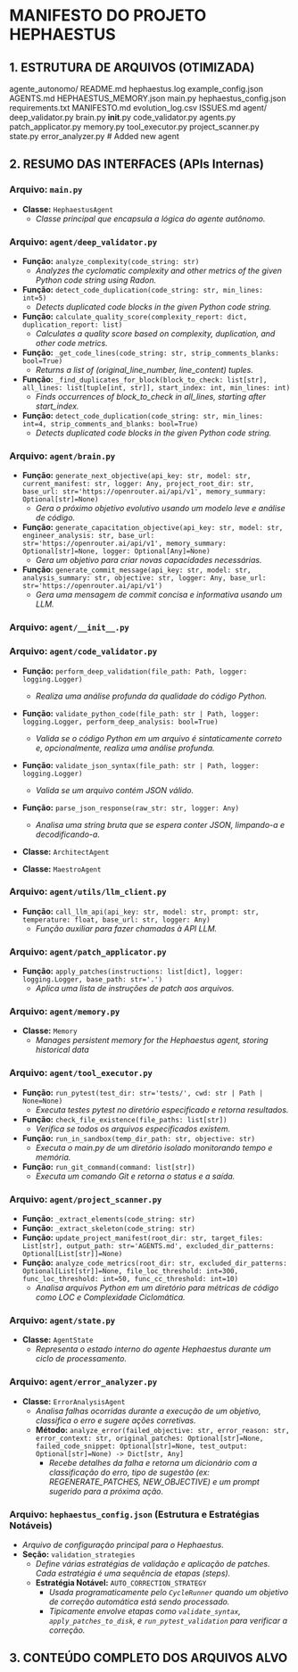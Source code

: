 # MANIFESTO DO PROJETO HEPHAESTUS

## 1. ESTRUTURA DE ARQUIVOS (OTIMIZADA)
agente_autonomo/
    README.md
    hephaestus.log
    example_config.json
    AGENTS.md
    HEPHAESTUS_MEMORY.json
    main.py
    hephaestus_config.json
    requirements.txt
    MANIFESTO.md
    evolution_log.csv
    ISSUES.md
    agent/
        deep_validator.py
        brain.py
        __init__.py
        code_validator.py
        agents.py
        patch_applicator.py
        memory.py
        tool_executor.py
        project_scanner.py
        state.py
        error_analyzer.py # Added new agent

## 2. RESUMO DAS INTERFACES (APIs Internas)

### Arquivo: `main.py`
- **Classe:** `HephaestusAgent`
  - *Classe principal que encapsula a lógica do agente autônomo.*

### Arquivo: `agent/deep_validator.py`
- **Função:** `analyze_complexity(code_string: str)`
  - *Analyzes the cyclomatic complexity and other metrics of the given Python code string using Radon.*
- **Função:** `detect_code_duplication(code_string: str, min_lines: int=5)`
  - *Detects duplicated code blocks in the given Python code string.*
- **Função:** `calculate_quality_score(complexity_report: dict, duplication_report: list)`
  - *Calculates a quality score based on complexity, duplication, and other code metrics.*
- **Função:** `_get_code_lines(code_string: str, strip_comments_blanks: bool=True)`
  - *Returns a list of (original_line_number, line_content) tuples.*
- **Função:** `_find_duplicates_for_block(block_to_check: list[str], all_lines: list[tuple[int, str]], start_index: int, min_lines: int)`
  - *Finds occurrences of block_to_check in all_lines, starting after start_index.*
- **Função:** `detect_code_duplication(code_string: str, min_lines: int=4, strip_comments_and_blanks: bool=True)`
  - *Detects duplicated code blocks in the given Python code string.*

### Arquivo: `agent/brain.py`
- **Função:** `generate_next_objective(api_key: str, model: str, current_manifest: str, logger: Any, project_root_dir: str, base_url: str='https://openrouter.ai/api/v1', memory_summary: Optional[str]=None)`
  - *Gera o próximo objetivo evolutivo usando um modelo leve e análise de código.*
- **Função:** `generate_capacitation_objective(api_key: str, model: str, engineer_analysis: str, base_url: str='https://openrouter.ai/api/v1', memory_summary: Optional[str]=None, logger: Optional[Any]=None)`
  - *Gera um objetivo para criar novas capacidades necessárias.*
- **Função:** `generate_commit_message(api_key: str, model: str, analysis_summary: str, objective: str, logger: Any, base_url: str='https://openrouter.ai/api/v1')`
  - *Gera uma mensagem de commit concisa e informativa usando um LLM.*

### Arquivo: `agent/__init__.py`

### Arquivo: `agent/code_validator.py`
- **Função:** `perform_deep_validation(file_path: Path, logger: logging.Logger)`
  - *Realiza uma análise profunda da qualidade do código Python.*
- **Função:** `validate_python_code(file_path: str | Path, logger: logging.Logger, perform_deep_analysis: bool=True)`
  - *Valida se o código Python em um arquivo é sintaticamente correto e, opcionalmente, realiza uma análise profunda.*
- **Função:** `validate_json_syntax(file_path: str | Path, logger: logging.Logger)`
  - *Valida se um arquivo contém JSON válido.*

- **Função:** `parse_json_response(raw_str: str, logger: Any)`
  - *Analisa uma string bruta que se espera conter JSON, limpando-a e decodificando-a.*
- **Classe:** `ArchitectAgent`
- **Classe:** `MaestroAgent`

### Arquivo: `agent/utils/llm_client.py`
- **Função:** `call_llm_api(api_key: str, model: str, prompt: str, temperature: float, base_url: str, logger: Any)`
  - *Função auxiliar para fazer chamadas à API LLM.*

### Arquivo: `agent/patch_applicator.py`
- **Função:** `apply_patches(instructions: list[dict], logger: logging.Logger, base_path: str='.')`
  - *Aplica uma lista de instruções de patch aos arquivos.*

### Arquivo: `agent/memory.py`
- **Classe:** `Memory`
  - *Manages persistent memory for the Hephaestus agent, storing historical data*

### Arquivo: `agent/tool_executor.py`
- **Função:** `run_pytest(test_dir: str='tests/', cwd: str | Path | None=None)`
  - *Executa testes pytest no diretório especificado e retorna resultados.*
- **Função:** `check_file_existence(file_paths: list[str])`
  - *Verifica se todos os arquivos especificados existem.*
- **Função:** `run_in_sandbox(temp_dir_path: str, objective: str)`
  - *Executa o main.py de um diretório isolado monitorando tempo e memória.*
- **Função:** `run_git_command(command: list[str])`
  - *Executa um comando Git e retorna o status e a saída.*

### Arquivo: `agent/project_scanner.py`
- **Função:** `_extract_elements(code_string: str)`
- **Função:** `_extract_skeleton(code_string: str)`
- **Função:** `update_project_manifest(root_dir: str, target_files: List[str], output_path: str='AGENTS.md', excluded_dir_patterns: Optional[List[str]]=None)`
- **Função:** `analyze_code_metrics(root_dir: str, excluded_dir_patterns: Optional[List[str]]=None, file_loc_threshold: int=300, func_loc_threshold: int=50, func_cc_threshold: int=10)`
  - *Analisa arquivos Python em um diretório para métricas de código como LOC e Complexidade Ciclomática.*

### Arquivo: `agent/state.py`
- **Classe:** `AgentState`
  - *Representa o estado interno do agente Hephaestus durante um ciclo de processamento.*

### Arquivo: `agent/error_analyzer.py`
- **Classe:** `ErrorAnalysisAgent`
  - *Analisa falhas ocorridas durante a execução de um objetivo, classifica o erro e sugere ações corretivas.*
  - **Método:** `analyze_error(failed_objective: str, error_reason: str, error_context: str, original_patches: Optional[str]=None, failed_code_snippet: Optional[str]=None, test_output: Optional[str]=None) -> Dict[str, Any]`
    - *Recebe detalhes da falha e retorna um dicionário com a classificação do erro, tipo de sugestão (ex: REGENERATE_PATCHES, NEW_OBJECTIVE) e um prompt sugerido para a próxima ação.*

### Arquivo: `hephaestus_config.json` (Estrutura e Estratégias Notáveis)
- *Arquivo de configuração principal para o Hephaestus.*
- **Seção:** `validation_strategies`
  - *Define várias estratégias de validação e aplicação de patches. Cada estratégia é uma sequência de etapas (steps).*
  - **Estratégia Notável:** `AUTO_CORRECTION_STRATEGY`
    - *Usada programaticamente pelo `CycleRunner` quando um objetivo de correção automática está sendo processado.*
    - *Tipicamente envolve etapas como `validate_syntax`, `apply_patches_to_disk`, e `run_pytest_validation` para verificar a correção.*

## 3. CONTEÚDO COMPLETO DOS ARQUIVOS ALVO
